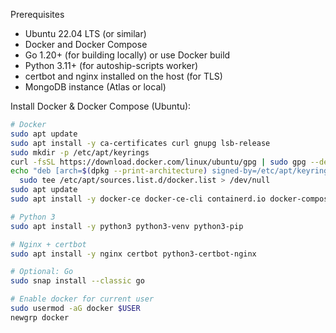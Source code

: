 Prerequisites

- Ubuntu 22.04 LTS (or similar)
- Docker and Docker Compose
- Go 1.20+ (for building locally) or use Docker build
- Python 3.11+ (for autoship-scripts worker)
- certbot and nginx installed on the host (for TLS)
- MongoDB instance (Atlas or local)

Install Docker & Docker Compose (Ubuntu):

```sh
# Docker
sudo apt update
sudo apt install -y ca-certificates curl gnupg lsb-release
sudo mkdir -p /etc/apt/keyrings
curl -fsSL https://download.docker.com/linux/ubuntu/gpg | sudo gpg --dearmor -o /etc/apt/keyrings/docker.gpg
echo "deb [arch=$(dpkg --print-architecture) signed-by=/etc/apt/keyrings/docker.gpg] https://download.docker.com/linux/ubuntu $(lsb_release -cs) stable" |
  sudo tee /etc/apt/sources.list.d/docker.list > /dev/null
sudo apt update
sudo apt install -y docker-ce docker-ce-cli containerd.io docker-compose-plugin

# Python 3
sudo apt install -y python3 python3-venv python3-pip

# Nginx + certbot
sudo apt install -y nginx certbot python3-certbot-nginx

# Optional: Go
sudo snap install --classic go

# Enable docker for current user
sudo usermod -aG docker $USER
newgrp docker
```
